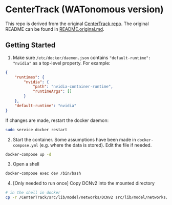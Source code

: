 # CenterTrack (WATonomous version)

This repo is derived from the original [CenterTrack repo](https://github.com/xingyizhou/CenterTrack). The original README can be found in [README.original.md](README.original.md).

## Getting Started

1. Make sure `/etc/docker/daemon.json` contains `"default-runtime": "nvidia"` as a top-level property. For example:

```json
{
    "runtimes": {
        "nvidia": {
            "path": "nvidia-container-runtime",
            "runtimeArgs": []
        }
    },
    "default-runtime": "nvidia"
}
```

If changes are made, restart the docker daemon:

```bash
sudo service docker restart
```

2. Start the container. Some assumptions have been made in `docker-compose.yml` (e.g. where the data is stored). Edit the file if needed.

```bash
docker-compose up -d
```

3. Open a shell

```bash
docker-compose exec dev /bin/bash
```

4. [Only needed to run once] Copy DCNv2 into the mounted directory

```bash
# in the shell in docker
cp -r /CenterTrack/src/lib/model/networks/DCNv2 src/lib/model/networks/
```

